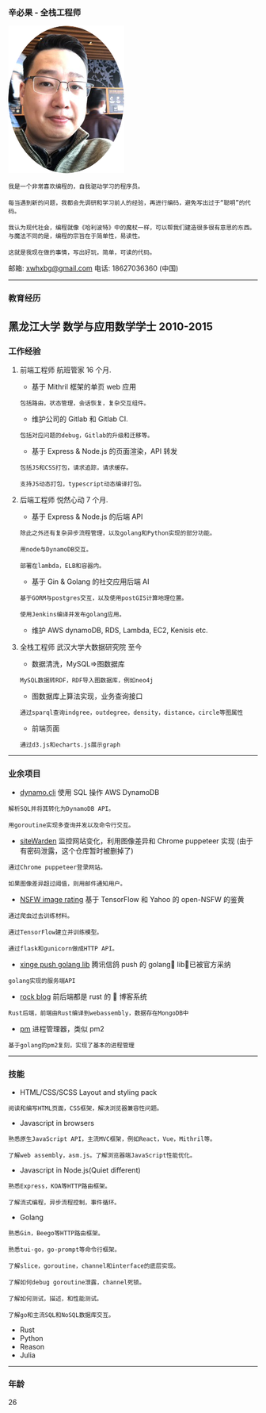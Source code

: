 ### 辛必果 - 全栈工程师

![Screenshot](avatar.png)

```
我是一个非常喜欢编程的，自我驱动学习的程序员。

每当遇到新的问题，我都会先调研和学习前人的经验，再进行编码，避免写出过于“聪明”的代码。

我认为现代社会，编程就像《哈利波特》中的魔杖一样，可以帮我们建造很多很有意思的东西。
与魔法不同的是，编程的宗旨在于简单性，易读性。

这就是我现在做的事情，写出好玩，简单，可读的代码。
```

邮箱: xwhxbg@gmail.com
电话: 18627036360 (中国)

---

### 教育经历

## 黑龙江大学 数学与应用数学学士 2010-2015

### 工作经验

1. 前端工程师 航班管家 16 个月.

   - 基于 Mithril 框架的单页 web 应用

   ```
   包括路由，状态管理，会话恢复，复杂交互组件。
   ```

   - 维护公司的 Gitlab 和 Gitlab CI.

   ```
   包括对应问题的debug，Gitlab的升级和迁移等。
   ```

   - 基于 Express & Node.js 的页面渲染，API 转发

   ```
   包括JS和CSS打包，请求追踪，请求缓存。

   支持JS动态打包，typescript动态编译打包。
   ```

2. 后端工程师 悦然心动 7 个月.

   - 基于 Express & Node.js 的后端 API

   ```
   除此之外还有复杂异步流程管理，以及golang和Python实现的部分功能。

   用node与DynamoDB交互。

   部署在lambda，ELB和容器内。
   ```

   - 基于 Gin & Golang 的社交应用后端 AI

   ```
   基于GORM与postgres交互，以及使用postGIS计算地理位置。

   使用Jenkins编译并发布golang应用。
   ```

   - 维护 AWS dynamoDB, RDS, Lambda, EC2, Kenisis etc.

3. 全栈工程师 武汉大学大数据研究院 至今

   - 数据清洗，MySQL=>图数据库

   ```
   MySQL数据转RDF，RDF导入图数据库，例如neo4j
   ```

   - 图数据库上算法实现，业务查询接口

   ```
   通过sparql查询indgree，outdegree，density，distance，circle等图属性
   ```

   - 前端页面

   ```
   通过d3.js和echarts.js展示graph
   ```

---

### 业余项目

- [dynamo.cli](https://github.com/FrontMage/dynamo.cli) 使用 SQL 操作 AWS DynamoDB

```
解析SQL并将其转化为DynamoDB API。

用goroutine实现多查询并发以及命令行交互。
```

- [siteWarden](https://github.com/FrontMage/siteWarden) 监控网站变化，利用图像差异和 Chrome puppeteer 实现 (由于有密码泄露，这个仓库暂时被删掉了)

```
通过Chrome puppeteer登录网站。

如果图像差异超过阈值，则用邮件通知用户。
```

- [NSFW image rating](http://120.78.173.99:4000/tryout) 基于 TensorFlow 和 Yahoo 的 open-NSFW 的鉴黄

```
通过爬虫过去训练材料。

通过TensorFlow建立并训练模型。

通过flask和gunicorn做成HTTP API。
```

- [xinge push golang lib](https://github.com/FrontMage/xinge) 腾讯信鸽 push 的 golang lib，已被官方采纳

```
golang实现的服务端API
```

- [rock blog](https://github.com/FrontMage/rock) 前后端都是 rust 的  博客系统

```
Rust后端，前端由Rust编译到webassembly，数据存在MongoDB中
```

- [pm](https://github.com/FrontMage/pm) 进程管理器，类似 pm2

```
基于golang的pm2复刻，实现了基本的进程管理
```

---

### 技能

- HTML/CSS/SCSS Layout and styling pack

```
阅读和编写HTML页面，CSS框架，解决浏览器兼容性问题。
```

- Javascript in browsers

```
熟悉原生JavaScript API，主流MVC框架，例如React，Vue，Mithril等。

了解web assembly，asm.js。了解浏览器端JavaScript性能优化。
```

- Javascript in Node.js(Quiet different)

```
熟悉Express，KOA等HTTP路由框架。

了解流式编程，异步流程控制，事件循环。
```

- Golang

```
熟悉Gin，Beego等HTTP路由框架。

熟悉tui-go，go-prompt等命令行框架。

了解slice，goroutine，channel和interface的底层实现。

了解如何debug goroutine泄露，channel死锁。

了解如何测试，描述，和性能测试。

了解go和主流SQL和NoSQL数据库交互。
```

- Rust
- Python
- Reason
- Julia



---

### 年龄

26
